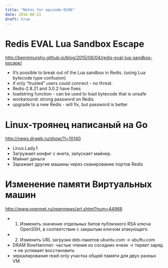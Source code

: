 ```yaml
---
title: "Notes for episode-0106"
date: 2016-08-21
draft: true
---
```


# Redis EVAL Lua Sandbox Escape
http://benmmurphy.github.io/blog/2015/06/04/redis-eval-lua-sandbox-escape/

- It’s possible to break out of the Lua sandbox in Redis. (using Lua bytecode type confusion)
- if only “trusted” users could connect - no threat.
- Redis-2.8.21 and 3.0.2 have fixes
- loadstring function - can be used to load bytecode that is unsafe
- workaround: strong password on Redis
- upgrade to a new Redis - will fix, but password is better


# Linux-троянец написаный на Go
http://news.drweb.ru/show/?i=10140

- Linux.Lady.1
- Загружает конфиг с инета, запускает майнер.
- Майнит деньги
- Заражает другие машины через сканирование портов Redis

# Изменение памяти Виртуальных машин
http://www.opennet.ru/opennews/art.shtml?num=44968

- 1. Изменить значение отдельных битов публичного RSA ключа OpenSSH, в соответствие с закрытым ключом атакующего
- 2. Изменить URL загрузки deb-пакетов ubuntu.com -> ubuftu.com
- DRAM RowHammer: частые чтения из соседних ячеек -> теряет заряд -> не успевает восстановить
- зеркалирование read-only участка общей памяти для двух разных VM
